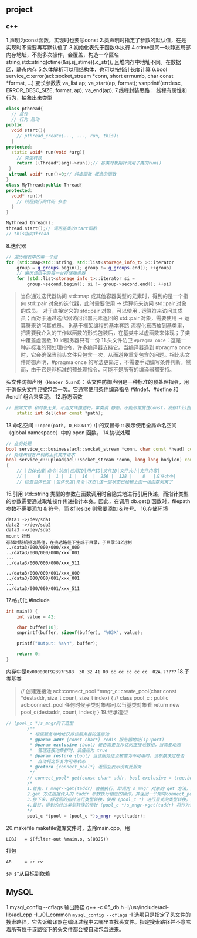 ## project 
### c++
1.声明为const函数，实现时也要写const
2.类声明时指定了参数的默认值，在是实现时不需要再写默认值了
3.初始化表先于函数体执行
4.ctime是同一块静态局部内存地址，不能多次操作，会覆盖，构造一个匿名string,std::string(ctime(&sj.sj_stime)).c_str(),
且堆内存中地址不同。在数据区，静态内存
5.包体解析可以用结构体，也可以按指针长度计算
6.bool service_c::error(acl::socket_stream *conn, short errnumb, char const *format, ...) 
变长参数表
va_list ap;
va_start(ap, format);
vsnprintf(errdesc, ERROR_DESC_SIZE, format, ap);
va_end(ap);
7.线程封装思路：
线程有属性和行为，抽象出来类型
```cpp
class pthread{
  // 属性
  // 行为 启动
public:
  void start(){
    // pthread_create(..., ..., run, this);
  }
protected:
  static void* run(void *arg){
    // 类型转换
    return ((Thread*)arg)->run();// 基类对象指针调用子类的run()
 } 
 virtual void* run()=0;// 纯虚函数 概念的函数  
}
class MyThread:public Thread{
protected:
  void* run(){
    // 线程执行的代码 多态
  }
}

MyThread thread();
thread.start();// 调用基类的start函数
// this指向thread
```
8.迭代器
```cpp
// 遍历组表中的每一个组
for (std::map<std::string, std::list<storage_info_t> >::iterator
	group = g_groups.begin(); group != g_groups.end(); ++group)
	// 遍历该组中的每一台存储服务器
	for (std::list<storage_info_t>::iterator si =
		group->second.begin(); si != group->second.end(); ++si)
```
> 当你通过迭代器访问 std::map 或其他容器类型的元素时，得到的是一个指向 std::pair 对象的迭代器，此时需要使用 -> 运算符来访问 std::pair 对象的成员。
> 对于直接定义的 std::pair 对象，可以使用 . 运算符来访问其成员；而对于通过迭代器访问容器元素返回的 std::pair 对象，需要使用 -> 运算符来访问其成员。
9.基于框架编程的基本套路
流程化东西放到基类里，把需要我介入的工作以函数的形式包装后，在基类中以虚函数来体现；子类中覆盖虚函数
10.id服务器只有一份
11.头文件防卫
`#pragma once`：这是一种非标准的预处理指令，许多编译器支持它。当编译器遇到 #pragma once 时，它会确保当前头文件只包含一次，从而避免重复包含的问题。相比头文件防御声明，#pragma once 的写法更简洁，不需要手动编写条件判断。然而，由于它是非标准的预处理指令，可能不是所有的编译器都支持。

头文件防御声明（`Header Guard`）：头文件防御声明是一种标准的预处理指令，用于确保头文件只被包含一次。它通常使用条件编译指令 #ifndef、#define 和 #endif 组合来实现。
12.静态函数
```cpp
// 删除文件 和对象无关，不用文件描述符，拿类调 静态，不能带常属性const，没有this指针
	static int del(char const *path);
```
13.命名空间
`::open(path, O_RDONLY)` 中的双冒号 :: 表示使用全局命名空间（global namespace）中的 open 函数。
14.协议处理
```cpp
// 业务处理
bool service_c::business(acl::socket_stream *conn, char const *head) const
// 处理来自客户机的上传文件请求
bool service_c::upload(acl::socket_stream *conn, long long bodylen) const
{
	// |包体长度|命令|状态|应用ID|用户ID|文件ID|文件大小|文件内容|
	// |    8   |  1 |  1 |  16  |  256 |  128 |    8   |文件大小|
	// 检查包体长度 |包体长度|命令|状态|这一层状态已经被上面一级函数剥离了
```  
15.引用
std::string 类型的参数在函数调用时会隐式地进行引用传递，而指针类型的参数需要通过取址操作传递指针本身。因此，在调用 db.get() 函数时，filepath 参数不需要添加 & 符号，而 &filesize 则需要添加 & 符号。
16.存储环境
```
data1 ->/dev/sda1
data2 ->/dev/sda2
data3 ->/dev/sda3 
mount 挂载
存储时随机挑选路径，在挑选路径下生成子目录，子目录512进制
../data3/000/000/000/xxx_000
../data3/000/000/000/xxx_001
...
../data3/000/000/000/xxx_511

../data3/000/000/001/xxx_000
../data3/000/000/001/xxx_001
...
../data3/000/000/001/xxx_511
```
17.格式化
#include <cstdio>
```cpp
int main() {
    int value = 42;

    char buffer[10];
    snprintf(buffer, sizeof(buffer), "%03X", value);

    printf("Output: %s\n", buffer);

    return 0;
}
```
内存中是`0x000000F92397F588  30 32 41 00 cc cc cc cc cc  02A.?????`
18.子类基类
> // 创建连接池
acl::connect_pool *mngr_c::create_pool(char const *destaddr, size_t count, size_t index)
{
    // class pool_c : public acl::connect_pool 任何时候子类对象都可以当基类对象看
    return new pool_c(destaddr, count, index);
}
19.继承造型
```cpp
// (pool_c *)s_mngr向下造型
		/**
		 * 根据服务端地址获得该服务器的连接池
		 * @param addr {const char*} redis 服务器地址(ip:port)
		 * @param exclusive {bool} 是否需要互斥访问连接池数组，当需要动态
		 *  管理连接池集群时，该值应为 true
		 * @param restore {bool} 当该服务结点被置为不可用时，该参数决定是否
		 *  自动将之恢复为可用状态
		 * @return {connect_pool*} 返回空表示没有此服务
		 */
		// connect_pool* get(const char* addr, bool exclusive = true,bool restore = false);
		/*
		1.首先，s_mngr->get(taddr) 会被执行，即调用 s_mngr 对象的 get 方法，并传递参数 taddr。
		2.get 方法根据传入的 taddr 参数执行相应的操作，并返回一个指向connect_pool*类型对象的指针。
		3.接下来，将返回的指针进行类型转换，使用 (pool_c *) 进行显式的类型转换。这将把指针从connect_pool*类型转换为 pool_c 类型指针。
		4.最终，得到的经过类型转换的指针 (pool_c *)s_mngr->get(taddr) 将作为整个表达式的结果。
		*/
		pool_c *tpool = (pool_c *)s_mngr->get(taddr);
``` 
20.makefile
makefile做库文件时，去除main.cpp，用
```
LOBJ   = $(filter-out %main.o, $(OBJS)) 
```
打包
```
AR     = ar rv
```
`$@ $^`从目标到依赖
## MySQL
1.mysql_config --cflags 输出路径
g++ -c 05_db.h -I/usr/include/acl-lib/acl_cpp -I../01_common `mysql_config --cflags`
-I 选项只是指定了头文件的搜索路径，它告诉编译器在编译过程中去哪里查找头文件。指定搜索路径并不意味着所有位于该路径下的头文件都会被自动包含进来。